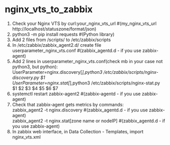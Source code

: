 # nginx_vts_to_zabbix
1. Check your Nginx VTS by curl:your_nginx_vts_url #(my_nginx_vts_url http://localhost/statuszone/format/json) <Br>
2. python3 -m pip install requests #(Python library) <Br>
3. Add 2 files from /scripts/ to /etc/zabbix/scripts <Br>
4. In /etc/zabbix/zabbix_agent2.d/ create file userparameter_nginx_vts.conf #(zabbix_agentd.d - if you use zabbix-agent) <Br>
5. Add 2 lines in userparameter_nginx_vts.conf(check mb in your case not python3, but python): <Br>
UserParameter=nginx.discovery[*],python3 /etc/zabbix/scripts/nginx-discovery.py $1 <Br>
UserParameter=nginx.stat[*],python3 /etc/zabbix/scripts/nginx-stat.py $1 $2 $3 $4 $5 $6 $7 <Br>
6. systemctl restart zabbix-agent2 #(zabbix-agentd - if you use zabbix-agent) <Br>
7. Check that zabbix-agent gets metrics by commands: <Br>
zabbix_agent2 -t nginx.discovery #(zabbix_agentd.d - if you use zabbix-agent) <Br>
zabbix_agent2 -t nginx.stat[zone name or nodeIP]  #(zabbix_agentd.d - if you use zabbix-agent) <Br>
8. In zabbix web interface, in Data Collection - Templates, import nginx_vts.xml <Br> 
